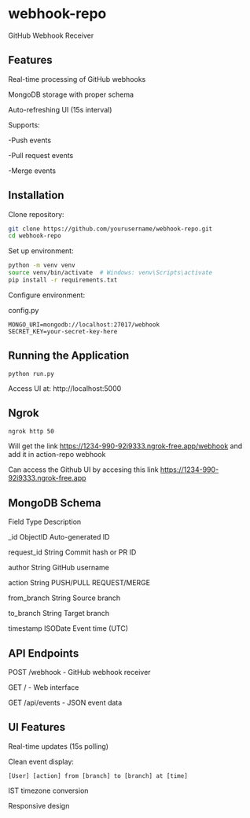# webhook-repo

GitHub Webhook Receiver

## Features

Real-time processing of GitHub webhooks

MongoDB storage with proper schema

Auto-refreshing UI (15s interval)

Supports:

   -Push events
   
   -Pull request events

   -Merge events

## Installation

Clone repository:

```bash
git clone https://github.com/yourusername/webhook-repo.git
cd webhook-repo
```

Set up environment:

```bash
python -m venv venv
source venv/bin/activate  # Windows: venv\Scripts\activate
pip install -r requirements.txt
```

Configure environment:

config.py

    MONGO_URI=mongodb://localhost:27017/webhook
    SECRET_KEY=your-secret-key-here
    
## Running the Application
    python run.py
    
Access UI at: http://localhost:5000

## Ngrok 

```bash
ngrok http 50
```

Will get the link https://1234-990-92i9333.ngrok-free.app/webhook and add it in action-repo webhook 

Can access the Github UI by accesing this link https://1234-990-92i9333.ngrok-free.app

## MongoDB Schema

Field	Type	Description

_id	ObjectID	Auto-generated ID

request_id	String	Commit hash or PR ID

author	String	GitHub username

action	String	PUSH/PULL REQUEST/MERGE

from_branch	String	Source branch

to_branch	String	Target branch

timestamp	ISODate	Event time (UTC)

## API Endpoints

POST /webhook - GitHub webhook receiver

GET / - Web interface

GET /api/events - JSON event data

## UI Features

Real-time updates (15s polling)

Clean event display:

```text
[User] [action] from [branch] to [branch] at [time]
```

IST timezone conversion

Responsive design
